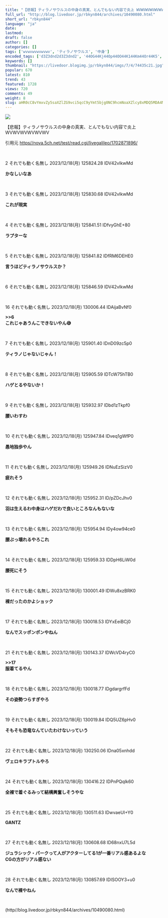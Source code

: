 ```yaml
---
title: "【悲報】ティラノサウルスの中身の真実、とんでもない内容で炎上 WVWVWVWVWVWV"
full_url: "http://blog.livedoor.jp/rbkyn844/archives/10490080.html"
short_url: "rbkyn844"
language: "ja"
date: 
lastmod: 
draft: false
author: []
categories: []
tags: ['wvwvwvwvwvwv', 'ティラノサウルス', '中身']
encoded_tags: ['d3Z3dnd2d3Z3dnd2', '44OG44Kj44Op44OO44K144Km44Or44K5', '5Lit6Lqr']
keywords: []
thumbnail: "https://livedoor.blogimg.jp/rbkyn844/imgs/7/4/74435c21.jpg"
popular: 670
latest: 810
trend: 43
featured: 1728
views: 720
comments: 49
weight: 8
slug: aHR0cC8vYmxvZy5saXZlZG9vci5qcC9yYmt5bjg0NC9hcmNoaXZlcy8xMDQ5MDA4MC5odG1s
---
```


![](https://livedoor.blogimg.jp/rbkyn844/imgs/7/4/74435c21.jpg)

<div><p>【悲報】ティラノサウルスの中身の真実、とんでもない内容で炎上 WVWVWVWVWVWV</p><p>引用元 <a title='' target='_blank' href='https//nova.5ch.net/test/read.cgi/livegalileo/1702871896/'>https//nova.5ch.net/test/read.cgi/livegalileo/1702871896/ </a> </p><br> <p class='res1'>2 それでも動く名無し 2023/12/18(月) 125824.28 IDV42vlkwMd </p> <p class='res2'><b> かなしいなあ </b></p><br> <p class='res1'>3 それでも動く名無し 2023/12/18(月) 125830.68 IDV42vlkwMd </p> <p class='res2'><b> これが現実 </b></p><br> <p class='res1'>4 それでも動く名無し 2023/12/18(月) 125841.51 IDfvyGhE+80 </p> <p class='res2'><b> ラプターな </b></p><br> <p class='res1'>5 それでも動く名無し 2023/12/18(月) 125841.82 IDfRM6DEHE0 </p> <p class='res2'><b> 言うほどティラノサウルスか？ </b></p><br> <p class='res1'>6 それでも動く名無し 2023/12/18(月) 125846.59 IDV42vlkwMd </p> <p class='res2'><b> </b></p><blockquote class='imgur-embed-pub'></blockquote><b> </b><br> <p class='res1'>16 それでも動く名無し 2023/12/18(月) 130006.44 IDAijaBvNf0 </p> <p class='res2'><b> >>6 <br> これじゃあうんこできないやん😅 </b></p><br> <p class='res1'>7 それでも動く名無し 2023/12/18(月) 125901.40 IDnD09zc5p0 </p> <p class='res2'><b> ティラノじゃないじゃん！ </b></p><br> <p class='res1'>8 それでも動く名無し 2023/12/18(月) 125905.59 IDTcW75hTB0 </p> <p class='res2'><b> ハゲとるやないか！ </b></p><br> <p class='res1'>9 それでも動く名無し 2023/12/18(月) 125932.97 IDbd1zTkpf0 </p> <p class='res2'><b> 腰いわすわ </b></p><br> <p class='res1'>10 それでも動く名無し 2023/12/18(月) 125947.84 IDveq1gWfP0 </p> <p class='res2'><b> 愚地独歩やん </b></p><br> <p class='res1'>11 それでも動く名無し 2023/12/18(月) 125949.26 IDNuEzSizV0 </p> <p class='res2'><b> 疲れそう </b></p><br> <p class='res1'>12 それでも動く名無し 2023/12/18(月) 125952.31 ID/pZDcJhv0 </p> <p class='res2'><b> 羽は生えるわ中身はハゲだわで良いところなんもないな </b></p><br> <p class='res1'>13 それでも動く名無し 2023/12/18(月) 125954.94 IDy4ow94ce0 </p> <p class='res2'><b> 腰ぶっ壊れるやろこれ </b></p><br> <p class='res1'>14 それでも動く名無し 2023/12/18(月) 125959.33 IDDpH6LiW0d </p> <p class='res2'><b> 腰死にそう </b></p><br> <p class='res1'>15 それでも動く名無し 2023/12/18(月) 130001.49 IDWu8xzBRK0 </p> <p class='res2'><b> 裸だったのかよショック </b></p><br> <p class='res1'>17 それでも動く名無し 2023/12/18(月) 130018.53 IDYxEeiBCj0 </p> <p class='res2'><b> なんでスッポンポンやねん </b></p><br> <p class='res1'>21 それでも動く名無し 2023/12/18(月) 130143.37 IDWcVD4ryC0 </p> <p class='res2'><b> >>17 <br> 服着てるやん </b></p><br> <p class='res1'>18 それでも動く名無し 2023/12/18(月) 130018.77 IDgdargrfFd </p> <p class='res2'><b> その姿勢つらすぎやろ </b></p><br> <p class='res1'>19 それでも動く名無し 2023/12/18(月) 130019.84 IDQ5UZ6pHv0 </p> <p class='res2'><b> そもそも恐竜なんていたわけないっていう </b></p><br> <p class='res1'>22 それでも動く名無し 2023/12/18(月) 130250.06 IDna05xnhdd </p> <p class='res2'><b> ヴェロキラプトルやろ </b></p><br> <p class='res1'>24 それでも動く名無し 2023/12/18(月) 130416.22 IDPnPQqlk60 </p> <p class='res2'><b> 全裸で着ぐるみって結構興奮しそうやな </b></p><br> <p class='res1'>25 それでも動く名無し 2023/12/18(月) 130511.63 IDwvaeUI+Y0 </p> <p class='res2'><b> GANTZ </b></p><br> <p class='res1'>27 それでも動く名無し 2023/12/18(月) 130608.68 ID68nxU7L5d </p> <p class='res2'><b> ジュラシック・パークって人がアクターしてる1が一番リアル感あるよな <br> CGの方がリアル感ない </b></p><br> <p class='res1'>28 それでも動く名無し 2023/12/18(月) 130857.69 IDISOOY3+u0 </p> <p class='res2'><b> なんで裸やねん </b></p><br> </div>

(http//blog.livedoor.jp/rbkyn844/archives/10490080.html)
